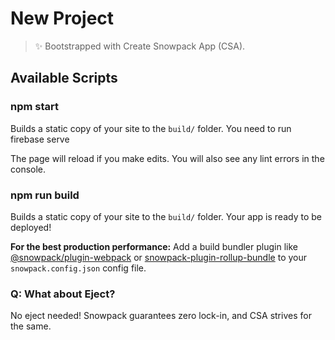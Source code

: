 # New Project

> ✨ Bootstrapped with Create Snowpack App (CSA).

## Available Scripts

### npm start

Builds a static copy of your site to the `build/` folder.
You need to run firebase serve

The page will reload if you make edits.
You will also see any lint errors in the console.


### npm run build

Builds a static copy of your site to the `build/` folder.
Your app is ready to be deployed!

**For the best production performance:** Add a build bundler plugin like [@snowpack/plugin-webpack](https://github.com/snowpackjs/snowpack/tree/main/plugins/plugin-webpack) or [snowpack-plugin-rollup-bundle](https://github.com/ParamagicDev/snowpack-plugin-rollup-bundle) to your `snowpack.config.json` config file.

### Q: What about Eject?

No eject needed! Snowpack guarantees zero lock-in, and CSA strives for the same.
